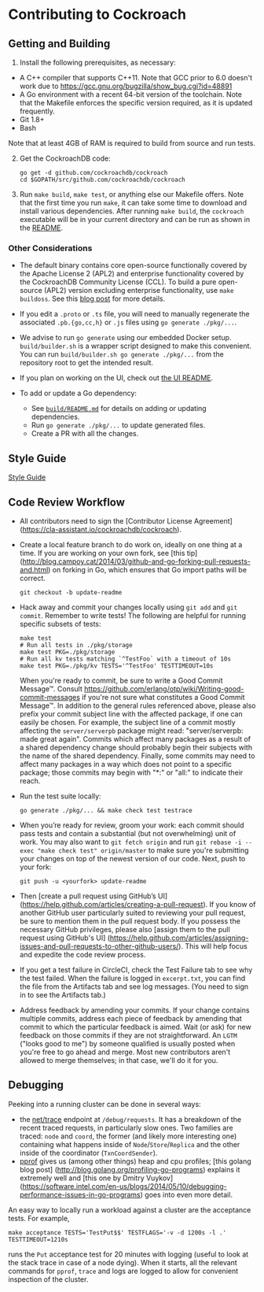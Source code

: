 # Contributing to Cockroach

## Getting and Building

1.  Install the following prerequisites, as necessary:
  - A C++ compiler that supports C++11. Note that GCC prior to 6.0 doesn't
    work due to https://gcc.gnu.org/bugzilla/show_bug.cgi?id=48891
  - A Go environment with a recent 64-bit version of the toolchain. Note that
    the Makefile enforces the specific version required, as it is updated
    frequently.
  - Git 1.8+
  - Bash

  Note that at least 4GB of RAM is required to build from source and run tests.

2.  Get the CockroachDB code:

	```shell
	go get -d github.com/cockroachdb/cockroach
	cd $GOPATH/src/github.com/cockroachdb/cockroach
	```

3.  Run `make build`, `make test`, or anything else our Makefile offers. Note
that the first time you run `make`, it can take some time to download and
install various dependencies. After running `make build`, the `cockroach`
executable will be in your current directory and can be run as shown in the
[README](README.md).

### Other Considerations

- The default binary contains core open-source functionally covered by the
  Apache License 2 (APL2) and enterprise functionality covered by the
  CockroachDB Community License (CCL). To build a pure open-source (APL2)
  version excluding enterprise functionality, use `make buildoss`. See this
  [blog post] for more details.

  [blog post]: https://www.cockroachlabs.com/blog/how-were-building-a-business-to-last/

- If you edit a `.proto` or `.ts` file, you will need to manually regenerate
  the associated `.pb.{go,cc,h}` or `.js` files using `go generate ./pkg/...`.

- We advise to run `go generate` using our embedded Docker setup.
  `build/builder.sh` is a wrapper script designed to make this convenient. You
  can run `build/builder.sh go generate ./pkg/...` from the repository root to
  get the intended result.

- If you plan on working on the UI, check out [the UI README](pkg/ui).

- To add or update a Go dependency:
  - See [`build/README.md`](build/README.md) for details on adding or updating
    dependencies.
  - Run `go generate ./pkg/...` to update generated files.
  - Create a PR with all the changes.

## Style Guide

[Style Guide](STYLE.md)

## Code Review Workflow

+ All contributors need to sign the [Contributor License Agreement]
  (https://cla-assistant.io/cockroachdb/cockroach).

+ Create a local feature branch to do work on, ideally on one thing at a time.
  If you are working on your own fork, see [this tip]
  (http://blog.campoy.cat/2014/03/github-and-go-forking-pull-requests-and.html)
  on forking in Go, which ensures that Go import paths will be correct.

  `git checkout -b update-readme`

+ Hack away and commit your changes locally using `git add` and `git commit`.
  Remember to write tests! The following are helpful for running specific
  subsets of tests:

  ```shell
  make test
  # Run all tests in ./pkg/storage
  make test PKG=./pkg/storage
  # Run all kv tests matching `^TestFoo` with a timeout of 10s
  make test PKG=./pkg/kv TESTS='^TestFoo' TESTTIMEOUT=10s
  ```

  When you're ready to commit, be sure to write a Good Commit Message™. Consult
  https://github.com/erlang/otp/wiki/Writing-good-commit-messages if you're
  not sure what constitutes a Good Commit Message™.
  In addition to the general rules referenced above, please also prefix your
  commit subject line with the affected package, if one can easily be chosen.
  For example, the subject line of a commit mostly affecting the
  `server/serverpb` package might read: "server/serverpb: made great again".
  Commits which affect many packages as a result of a shared dependency change
  should probably begin their subjects with the name of the shared dependency.
  Finally, some commits may need to affect many packages in a way which does
  not point to a specific package; those commits may begin with "*:" or "all:"
  to indicate their reach.

+ Run the test suite locally:

  `go generate ./pkg/... && make check test testrace`

+ When you’re ready for review, groom your work: each commit should pass tests
  and contain a substantial (but not overwhelming) unit of work. You may also
  want to `git fetch origin` and run
  `git rebase -i --exec "make check test" origin/master` to make sure you're
  submitting your changes on top of the newest version of our code. Next, push
  to your fork:

  `git push -u <yourfork> update-readme`

+ Then [create a pull request using GitHub’s UI]
  (https://help.github.com/articles/creating-a-pull-request). If you know of
  another GitHub user particularly suited to reviewing your pull request, be
  sure to mention them in the pull request body. If you possess the necessary
  GitHub privileges, please also [assign them to the pull request using
  GitHub's UI] (https://help.github.com/articles/assigning-issues-and-pull-requests-to-other-github-users/).
  This will help focus and expedite the code review process.

+ If you get a test failure in CircleCI, check the Test Failure tab to see why
  the test failed. When the failure is logged in `excerpt.txt`, you can find
  the file from the Artifacts tab and see log messages. (You need to sign in to
  see the Artifacts tab.)

+ Address feedback by amending your commits. If your change contains multiple
  commits, address each piece of feedback by amending that commit to which the
  particular feedback is aimed. Wait (or ask) for new feedback on those
  commits if they are not straightforward. An `LGTM` ("looks good to me") by
  someone qualified is usually posted when you're free to go ahead and merge.
  Most new contributors aren't allowed to merge themselves; in that case, we'll
  do it for you.

## Debugging

Peeking into a running cluster can be done in several ways:

* the [net/trace](https://godoc.org/golang.org/x/net/trace) endpoint at
  `/debug/requests`.  It has a breakdown of the recent traced requests, in
  particularly slow ones. Two families are traced: `node` and `coord`, the
  former (and likely more interesting one) containing what happens inside of
  `Node`/`Store`/`Replica` and the other inside of the coordinator
  (`TxnCoordSender`).
* [pprof](https://golang.org/pkg/net/http/pprof/) gives us (among other things)
  heap and cpu profiles; [this golang blog post]
  (http://blog.golang.org/profiling-go-programs) explains it extremely well and
  [this one by Dmitry Vuykov]
  (https://software.intel.com/en-us/blogs/2014/05/10/debugging-performance-issues-in-go-programs)
  goes into even more detail.

An easy way to locally run a workload against a cluster are the acceptance
tests. For example,

```shell
make acceptance TESTS='TestPut$$' TESTFLAGS='-v -d 1200s -l .' TESTTIMEOUT=1210s
```

runs the `Put` acceptance test for 20 minutes with logging (useful to look at
the stack trace in case of a node dying). When it starts, all the relevant
commands for `pprof`, `trace` and logs are logged to allow for convenient
inspection of the cluster.
